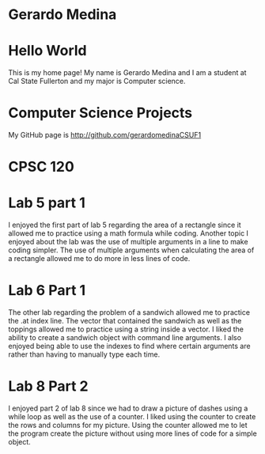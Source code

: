 
# Gerardo Medina
 
# Hello World

This is my home page! My name is Gerardo Medina and I am a student
at Cal State Fullerton and my major is Computer science.

# Computer Science Projects
My GitHub page is  http://github.com/gerardomedinaCSUF1


# CPSC 120

# Lab 5 part 1
I enjoyed the first part of lab 5 regarding the area of a rectangle since it allowed me to practice using a math formula while coding.
Another topic I enjoyed about the lab was the use of multiple arguments in a line to make coding simpler. The use of multiple arguments
when calculating the area of a rectangle allowed me to do more in less lines of code.

# Lab 6 Part 1
The other lab regarding the problem of a sandwich allowed me to practice the .at index line. The vector that contained the sandwich as well as
the toppings allowed me to practice using a string inside a vector. I liked the ability to create a sandwich object with command line arguments.
I also enjoyed being able to use the indexes to find where certain arguments are rather than having to manually type each time.

# Lab 8 Part 2
I enjoyed part 2 of lab 8 since we had to draw a picture of dashes using a while loop as well as the use of a counter. I liked using the counter
to create the rows and columns for my picture. Using the counter allowed me to let the program create the picture without using more lines of code
for a simple object.
